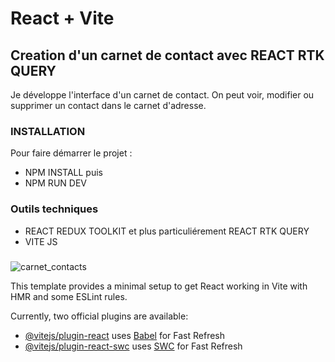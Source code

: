 # React + Vite

## Creation d'un carnet de contact avec REACT RTK QUERY
Je développe l'interface d'un carnet de contact. On peut voir, modifier ou supprimer un contact dans le carnet d'adresse. 

### INSTALLATION
Pour faire démarrer le projet : 
- NPM INSTALL puis
- NPM RUN DEV



### Outils techniques
- REACT REDUX TOOLKIT et plus particuliérement REACT RTK QUERY
- VITE JS
###
![carnet_contacts](https://github.com/Soulman2131/carnet-contacts/assets/109850920/1010c034-e4e0-4e55-a4f5-9b8a1d9d9308)




This template provides a minimal setup to get React working in Vite with HMR and some ESLint rules.

Currently, two official plugins are available:

- [@vitejs/plugin-react](https://github.com/vitejs/vite-plugin-react/blob/main/packages/plugin-react/README.md) uses [Babel](https://babeljs.io/) for Fast Refresh
- [@vitejs/plugin-react-swc](https://github.com/vitejs/vite-plugin-react-swc) uses [SWC](https://swc.rs/) for Fast Refresh
